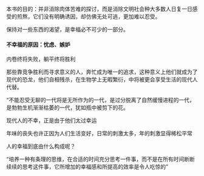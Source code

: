 本书的目的：并非消除肉体苦难的探讨，而是消除文明社会种大多数人日复一日感受的煎熬，它们没有明确诱因，却仿佛无处可逃，更加难以忍受。

保持对一些东西的渴望，是幸福必不可少的一部分。



#### 不幸福的原因：忧虑、嫉妒

内卷终将失败，躺平终将胜利

那些靠竞争胜利而寻求意义的人，奔忙成为唯一的追求，这种意义上他们就成为了现代的恐龙，他们自相残杀，在生物学上无暇繁衍，中将被更会享受生活的现代人代替。



“不能忍受无聊的一代将是无所作为的一代，是过分脱离了自然缓慢进程的一代，是勃勃生机渐渐枯萎的一代，犹如瓶中被剪下的花。

现代人的不幸，正是由于他们太过幸运

年味的丧失也许正因为人们生活变好，日常的刺激太多，年的刺激显得稀松平常

人的幸福到底由什么构成呢？



“培养一种有条理的思维，在合适的时间充分思考一件事，而不是在所有时间断断续续的思考这件事，它所增加的幸福感和所提高的效率是令人吃惊的”